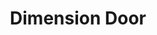 ---
title: "Dimension Door"
index:
  - dimension-door
permalink: /spells/dimension-door/
tags:
  - Spell
  - 4th Level
  - Conjuration
  - Damage
  - Force
available_for:
  - Bard
  - Sorcerer
  - Warlock
  - Wizard
level: "4th Level"
school: "Conjuration"
range: "500 ft"
comp:
  - V
effect: "Force"
description: |
  You teleport yourself from your current location to any other spot within range. You arrive at exactly the spot desired. It can be a place you can see, one you can visualize, or one you can describe by stating distance and direction, such as "200 feet straight downward" or "upward to the northwest at a 45-degree angle, 300 feet."

  You can bring along objects as long as their weight doesn't exceed what you can carry. You can also bring one willing creature of your size or smaller who is carrying gear up to its carrying capacity. The creature must be within 5 feet of you when you cast this spell.

  If you would arrive in a place already occupied by an object or a creature, you and any creature traveling with you each take 4d6 force damage, and the spell fails to teleport you.
excerpt: "You teleport yourself from your current location to any other spot within range."
source: "Basic Rules"
---